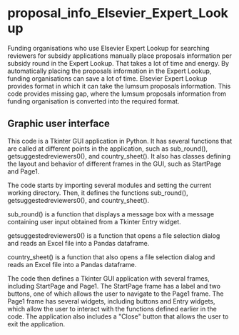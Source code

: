 # proposal_info_Elsevier_Expert_Lookup
Funding organisations who use Elsevier Expert Lookup for searching reviewers for subsidy applications manually place proposals information per subsidy round in the Expert Lookup. That takes a lot of time and energy. By automatically placing the proposals information in the Expert Lookup, funding organisations can save a lot of time. Elsevier Expert Lookup provides format in which it can take the lumsum proposals information. This code provides missing gap, where the lumsum proposals information from funding organisation is converted into the required format.

## Graphic user interface

This code is a Tkinter GUI application in Python. It has several functions that are called at different points in the application, such as sub_round(), getsuggestedreviewers0(), and country_sheet(). It also has classes defining the layout and behavior of different frames in the GUI, such as StartPage and Page1.

The code starts by importing several modules and setting the current working directory. Then, it defines the functions sub_round(), getsuggestedreviewers0(), and country_sheet().

sub_round() is a function that displays a message box with a message containing user input obtained from a Tkinter Entry widget.

getsuggestedreviewers0() is a function that opens a file selection dialog and reads an Excel file into a Pandas dataframe.

country_sheet() is a function that also opens a file selection dialog and reads an Excel file into a Pandas dataframe.

The code then defines a Tkinter GUI application with several frames, including StartPage and Page1. The StartPage frame has a label and two buttons, one of which allows the user to navigate to the Page1 frame. The Page1 frame has several widgets, including buttons and Entry widgets, which allow the user to interact with the functions defined earlier in the code. The application also includes a "Close" button that allows the user to exit the application.

